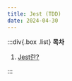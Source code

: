 ```yaml
---
title: Jest (TDD)
date: 2024-04-30
---
```


:::div{.box .list}
**목차**

1. [Jest란?](/javascript/chapter18/18-1)

:::
